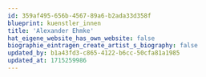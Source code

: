 ```yaml
---
id: 359af495-656b-4567-89a6-b2ada33d358f
blueprint: kuenstler_innen
title: 'Alexander Ehmke'
hat_eigene_website_has_own_website: false
biographie_eintragen_create_artist_s_biography: false
updated_by: b1a43fd3-c865-4122-b6cc-50cfa81a1985
updated_at: 1715259986
---
```

